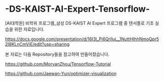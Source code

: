 # -DS-KAIST-AI-Expert-Tensorflow-

[AI대학원] 비학위 프로그램_삼성 DS-KAIST AI Expert 프로그램 중 텐서플로 기초 실습을 위한 자료입니다.

https://docs.google.com/presentation/d/16I3l_Pi6Qrlluj__1NuttHIhhNmoQpr52I8KLnCmViE/edit?usp=sharing

본 자료는 다음 Repository들을 참고하여 만들어졌습니다.

https://github.com/MorvanZhou/Tensorflow-Tutorial

https://github.com/Jaewan-Yun/optimizer-visualization

